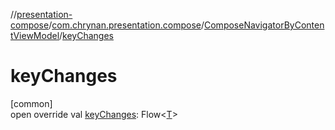 //[presentation-compose](../../../index.md)/[com.chrynan.presentation.compose](../index.md)/[ComposeNavigatorByContentViewModel](index.md)/[keyChanges](key-changes.md)

# keyChanges

[common]\
open override val [keyChanges](key-changes.md): Flow&lt;[T](index.md)&gt;
